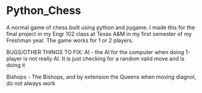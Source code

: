 # Python_Chess
A normal game of chess built using python and pygame. I made this for the final project in my Engr 102 class at Texas A&amp;M in my first semester of my Freshman year.
The game works for 1 or 2 players. 


BUGS/OTHER THINGS TO FIX:
  AI - the AI for the computer when doing 1-player is not really AI. It is just checking for a random valid move and is doing it
  
  Bishops - The Bishops, and by extension the Queens when moving diagnol, do not always work

